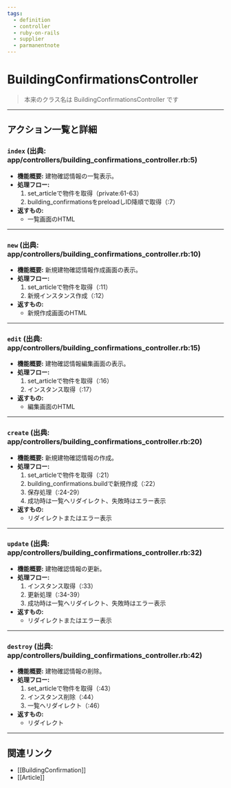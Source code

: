 ```yaml
---
tags:
  - definition
  - controller
  - ruby-on-rails
  - supplier
  - parmanentnote
---
```


# BuildingConfirmationsController

> 本来のクラス名は BuildingConfirmationsController です

---

## アクション一覧と詳細

### `index` (出典: app/controllers/building_confirmations_controller.rb:5)

* **機能概要:**
  建物確認情報の一覧表示。
* **処理フロー:**
    1. set_articleで物件を取得（private:61-63）
    2. building_confirmationsをpreloadしID降順で取得（:7）
* **返すもの:**
    - 一覧画面のHTML

---

### `new` (出典: app/controllers/building_confirmations_controller.rb:10)

* **機能概要:**
  新規建物確認情報作成画面の表示。
* **処理フロー:**
    1. set_articleで物件を取得（:11）
    2. 新規インスタンス作成（:12）
* **返すもの:**
    - 新規作成画面のHTML

---

### `edit` (出典: app/controllers/building_confirmations_controller.rb:15)

* **機能概要:**
  建物確認情報編集画面の表示。
* **処理フロー:**
    1. set_articleで物件を取得（:16）
    2. インスタンス取得（:17）
* **返すもの:**
    - 編集画面のHTML

---

### `create` (出典: app/controllers/building_confirmations_controller.rb:20)

* **機能概要:**
  新規建物確認情報の作成。
* **処理フロー:**
    1. set_articleで物件を取得（:21）
    2. building_confirmations.buildで新規作成（:22）
    3. 保存処理（:24-29）
    4. 成功時は一覧へリダイレクト、失敗時はエラー表示
* **返すもの:**
    - リダイレクトまたはエラー表示

---

### `update` (出典: app/controllers/building_confirmations_controller.rb:32)

* **機能概要:**
  建物確認情報の更新。
* **処理フロー:**
    1. インスタンス取得（:33）
    2. 更新処理（:34-39）
    3. 成功時は一覧へリダイレクト、失敗時はエラー表示
* **返すもの:**
    - リダイレクトまたはエラー表示

---

### `destroy` (出典: app/controllers/building_confirmations_controller.rb:42)

* **機能概要:**
  建物確認情報の削除。
* **処理フロー:**
    1. set_articleで物件を取得（:43）
    2. インスタンス削除（:44）
    3. 一覧へリダイレクト（:46）
* **返すもの:**
    - リダイレクト

---

## 関連リンク
- [[BuildingConfirmation]]
- [[Article]] 